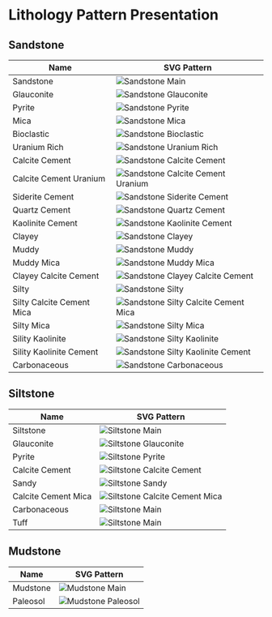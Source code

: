# Lithology Pattern Presentation

## Sandstone

| Name                      | SVG Pattern                                                    |
| ------------------------- | -------------------------------------------------------------- |
| Sandstone                 | ![Sandstone Main](./assets/svg/30000.svg)                      |
| Glauconite                | ![Sandstone Glauconite](./assets/svg/30017.svg)                |
| Pyrite                    | ![Sandstone Pyrite](./assets/svg/30019.svg)                    |
| Mica                      | ![Sandstone Mica](./assets/svg/30021.svg)                      |
| Bioclastic                | ![Sandstone Bioclastic](./assets/svg/30031.svg)                |
| Uranium Rich              | ![Sandstone Uranium Rich](./assets/svg/30066.svg)              |
| Calcite Cement            | ![Sandstone Calcite Cement](./assets/svg/30100.svg)            |
| Calcite Cement Uranium    | ![Sandstone Calcite Cement Uranium](./assets/svg/30166.svg)    |
| Siderite Cement           | ![Sandstone Siderite Cement](./assets/svg/30300.svg)           |
| Quartz Cement             | ![Sandstone Quartz Cement](./assets/svg/30400.svg)             |
| Kaolinite Cement          | ![Sandstone Kaolinite Cement](./assets/svg/30500.svg)          |
| Clayey                    | ![Sandstone Clayey](./assets/svg/31000.svg)                    |
| Muddy                     | ![Sandstone Muddy](./assets/svg/32000.svg)                     |
| Muddy Mica                | ![Sandstone Muddy Mica](./assets/svg/32021.svg)                |
| Clayey Calcite Cement     | ![Sandstone Clayey Calcite Cement](./assets/svg/32100.svg)     |
| Silty                     | ![Sandstone Silty](./assets/svg/33000.svg)                     |
| Silty Calcite Cement Mica | ![Sandstone Silty Calcite Cement Mica](./assets/svg/33121.svg) |
| Silty Mica                | ![Sandstone Silty Mica](./assets/svg/33021.svg)                |
| Sility Kaolinite          | ![Sandstone Silty Kaolinite](./assets/svg/33022.svg)           |
| Sility Kaolinite Cement   | ![Sandstone Silty Kaolinite Cement](./assets/svg/33500.svg)    |
| Carbonaceous              | ![Sandstone Carbonaceous](./assets/svg/30023.svg)              |

## Siltstone

| Name                | SVG Pattern                                              |
| ------------------- | -------------------------------------------------------- |
| Siltstone           | ![Siltstone Main](./assets/svg/40000.svg)                |
| Glauconite          | ![Siltstone Glauconite](./assets/svg/40017.svg)          |
| Pyrite              | ![Siltstone Pyrite](./assets/svg/40019.svg)              |
| Calcite Cement      | ![Siltstone Calcite Cement](./assets/svg/40100.svg)      |
| Sandy               | ![Siltstone Sandy](./assets/svg/41000.svg)               |
| Calcite Cement Mica | ![Siltstone Calcite Cement Mica](./assets/svg/40121.svg) |
| Carbonaceous        | ![Siltstone Main](./assets/svg/40023.svg)                |
| Tuff                | ![Siltstone Main](./assets/svg/40015.svg)                |

## Mudstone

| Name     | SVG Pattern                                  |
| -------- | -------------------------------------------- |
| Mudstone | ![Mudstone Main](./assets/svg/50000.svg)     |
| Paleosol | ![Mudstone Paleosol](./assets/svg/50090.svg) |

